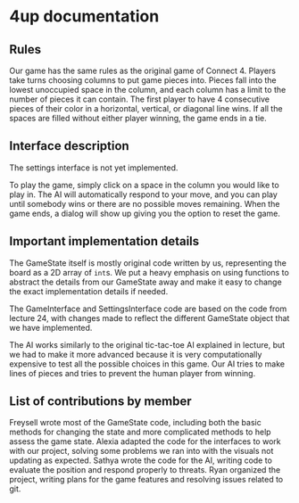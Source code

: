 # 4up documentation
## Rules
Our game has the same rules as the original game of Connect 4. Players take turns choosing columns to put game pieces into. Pieces fall into the lowest unoccupied space in the column, and each column has a limit to the number of pieces it can contain. The first player to have 4 consecutive pieces of their color in a horizontal, vertical, or diagonal line wins. If all the spaces are filled without either player winning, the game ends in a tie.
## Interface description
The settings interface is not yet implemented.

To play the game, simply click on a space in the column you would like to play in. The AI will automatically respond to your move, and you can play until somebody wins or there are no possible moves remaining. When the game ends, a dialog will show up giving you the option to reset the game.
## Important implementation details
The GameState itself is mostly original code written by us, representing the board as a 2D array of `int`s. We put a heavy emphasis on using functions to abstract the details from our GameState away and make it easy to change the exact implementation details if needed.

The GameInterface and SettingsInterface code are based on the code from lecture 24, with changes made to reflect the different GameState object that we have implemented. 

The AI works similarly to the original tic-tac-toe AI explained in lecture, but we had to make it more advanced because it is very computationally expensive to test all the possible choices in this game. Our AI tries to make lines of pieces and tries to prevent the human player from winning.
## List of contributions by member
Freysell wrote most of the GameState code, including both the basic methods for changing the state and more complicated methods to help assess the game state.
Alexia adapted the code for the interfaces to work with our project, solving some problems we ran into with the visuals not updating as expected.
Sathya wrote the code for the AI, writing code to evaluate the position and respond properly to threats.
Ryan organized the project, writing plans for the game features and resolving issues related to git.